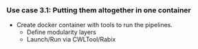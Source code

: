 ### Use case 3.1: Putting them altogether in one container
* Create docker container with tools to run the pipelines.
    * Define modularity layers
    * Launch/Run via CWLTool/Rabix
